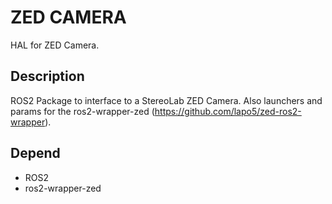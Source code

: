 # ZED CAMERA

HAL for ZED Camera.

## Description

ROS2 Package to interface to a StereoLab ZED Camera.
Also launchers and params for the ros2-wrapper-zed (https://github.com/lapo5/zed-ros2-wrapper).

## Depend

- ROS2
- ros2-wrapper-zed
